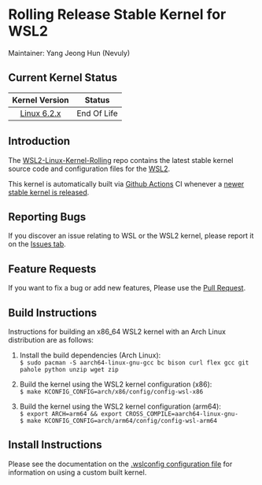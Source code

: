 # Rolling Release Stable Kernel for WSL2

Maintainer: Yang Jeong Hun (Nevuly)

## Current Kernel Status

| Kernel Version | Status |
|:--------------:|:------:|
| [Linux 6.2.x][wsl2-kernel-6.2] | End Of Life |

## Introduction

The [WSL2-Linux-Kernel-Rolling][wsl2-kernel-rolling] repo contains the latest stable kernel source code and
configuration files for the [WSL2][about-wsl2].

This kernel is automatically built via [Github Actions][gh-actions] CI whenever a [newer stable kernel is released][kernel-stable].

## Reporting Bugs

If you discover an issue relating to WSL or the WSL2 kernel, please report it on
the [Issues tab][issue].

## Feature Requests

If you want to fix a bug or add new features, Please use the [Pull Request][pr].

## Build Instructions

Instructions for building an x86_64 WSL2 kernel with an Arch Linux distribution are
as follows:

1. Install the build dependencies (Arch Linux):  
   `$ sudo pacman -S aarch64-linux-gnu-gcc bc bison curl flex gcc git pahole python unzip wget zip`

2. Build the kernel using the WSL2 kernel configuration (x86):  
   `$ make KCONFIG_CONFIG=arch/x86/config/config-wsl-x86`

3. Build the kernel using the WSL2 kernel configuration (arm64):  
   `$ export ARCH=arm64 && export CROSS_COMPILE=aarch64-linux-gnu-`  
   `$ make KCONFIG_CONFIG=arch/arm64/config/config-wsl-arm64`

## Install Instructions

Please see the documentation on the [.wslconfig configuration
file][install-inst] for information on using a custom built kernel.

[wsl2-kernel-6.2]: https://github.com/Nevuly/WSL2-Linux-Kernel-Rolling/tree/wsl-6.2-rolling-eol
[wsl2-kernel-lts]: https://github.com/Nevuly/WSL2-Linux-Kernel-Rolling-LTS/tree/wsl-6.1-lts
[wsl2-kernel-rolling]: https://github.com/Nevuly/WSL2-Linux-Kernel-Rolling
[about-wsl2]: https://docs.microsoft.com/en-us/windows/wsl/about#what-is-wsl-2
[gh-actions]: https://github.com/Nevuly/WSL2-Linux-Kernel-Rolling/actions
[kernel-stable]: https://git.kernel.org/pub/scm/linux/kernel/git/stable/linux.git/log/?h=linux-6.2.y
[issue]: https://github.com/Nevuly/WSL2-Linux-Kernel-Rolling/issues
[pr]: https://github.com/Nevuly/WSL2-Linux-Kernel-Rolling/pulls
[install-inst]: https://docs.microsoft.com/en-us/windows/wsl/wsl-config#configure-global-options-with-wslconfig
